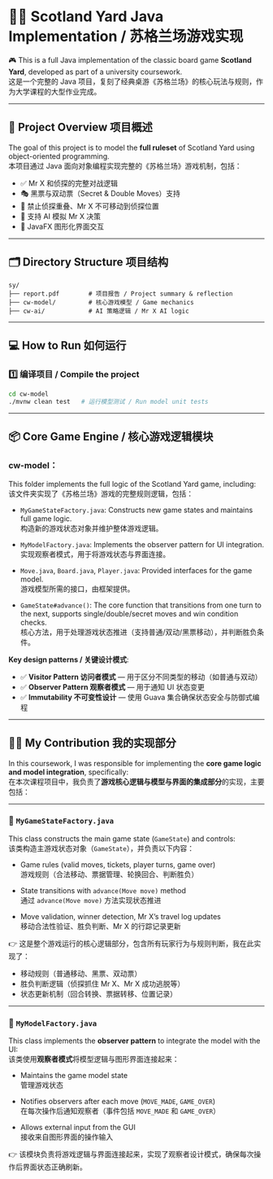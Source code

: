# 🕵️‍♂️ Scotland Yard Java Implementation / 苏格兰场游戏实现

🎮 This is a full Java implementation of the classic board game **Scotland Yard**, developed as part of a university coursework.  
这是一个完整的 Java 项目，复刻了经典桌游《苏格兰场》的核心玩法与规则，作为大学课程的大型作业完成。

---

## 📌 Project Overview 项目概述

The goal of this project is to model the **full ruleset** of Scotland Yard using object-oriented programming.  
本项目通过 Java 面向对象编程实现完整的《苏格兰场》游戏机制，包括：

- ✅ Mr X 和侦探的完整对战逻辑  
- 🎭 黑票与双动票（Secret & Double Moves）支持  
- 👮 禁止侦探重叠、Mr X 不可移动到侦探位置  
- 🧠 支持 AI 模拟 Mr X 决策  
- 🎨 JavaFX 图形化界面交互  

---

## 🗂️ Directory Structure 项目结构

```
sy/
├── report.pdf        # 项目报告 / Project summary & reflection
├── cw-model/         # 核心游戏模型 / Game mechanics
├── cw-ai/            # AI 策略逻辑 / Mr X AI logic
```
---
## 💻 How to Run 如何运行

### 1️⃣ 编译项目 / Compile the project

```bash
cd cw-model
./mvnw clean test   # 运行模型测试 / Run model unit tests
```
---
## 📦 Core Game Engine / 核心游戏逻辑模块
### cw-model：

This folder implements the full logic of the Scotland Yard game, including:  
该文件夹实现了《苏格兰场》游戏的完整规则逻辑，包括：

- `MyGameStateFactory.java`: Constructs new game states and maintains full game logic.  
  构造新的游戏状态对象并维护整体游戏逻辑。

- `MyModelFactory.java`: Implements the observer pattern for UI integration.  
  实现观察者模式，用于将游戏状态与界面连接。

- `Move.java`, `Board.java`, `Player.java`: Provided interfaces for the game model.  
  游戏模型所需的接口，由框架提供。

- `GameState#advance()`: The core function that transitions from one turn to the next, supports single/double/secret moves and win condition checks.  
  核心方法，用于处理游戏状态推进（支持普通/双动/黑票移动），并判断胜负条件。

**Key design patterns / 关键设计模式**:
- ✅ **Visitor Pattern 访问者模式** — 用于区分不同类型的移动（如普通与双动）  
- ✅ **Observer Pattern 观察者模式** — 用于通知 UI 状态变更  
- ✅ **Immutability 不可变性设计** — 使用 Guava 集合确保状态安全与防御式编程
  
---

## 👨‍💻 My Contribution 我的实现部分

In this coursework, I was responsible for implementing the **core game logic and model integration**, specifically:  
在本次课程项目中，我负责了**游戏核心逻辑与模型与界面的集成部分**的实现，主要包括：

---

### 📌 `MyGameStateFactory.java`

This class constructs the main game state (`GameState`) and controls:  
该类构造主游戏状态对象（`GameState`），并负责以下内容：

- Game rules (valid moves, tickets, player turns, game over)  
  游戏规则（合法移动、票据管理、轮换回合、判断胜负）

- State transitions with `advance(Move move)` method  
  通过 `advance(Move move)` 方法实现状态推进

- Move validation, winner detection, Mr X’s travel log updates  
  移动合法性验证、胜负判断、Mr X 的行踪记录更新

👉 这是整个游戏运行的核心逻辑部分，包含所有玩家行为与规则判断，我在此实现了：

- 移动规则（普通移动、黑票、双动票）  
- 胜负判断逻辑（侦探抓住 Mr X、Mr X 成功逃脱等）  
- 状态更新机制（回合转换、票据转移、位置记录）

---

### 🧭 `MyModelFactory.java`

This class implements the **observer pattern** to integrate the model with the UI:  
该类使用**观察者模式**将模型逻辑与图形界面连接起来：

- Maintains the game model state  
  管理游戏状态

- Notifies observers after each move (`MOVE_MADE`, `GAME_OVER`)  
  在每次操作后通知观察者（事件包括 `MOVE_MADE` 和 `GAME_OVER`）

- Allows external input from the GUI  
  接收来自图形界面的操作输入

👉 该模块负责将游戏逻辑与界面连接起来，实现了观察者设计模式，确保每次操作后界面状态正确刷新。

